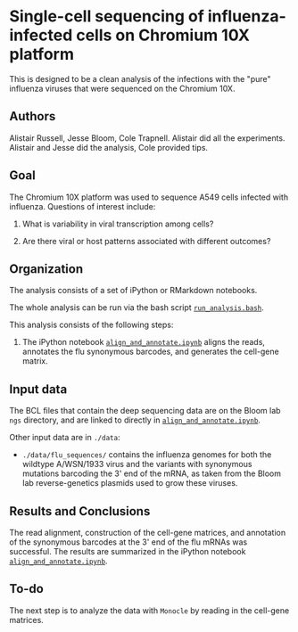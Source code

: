 # Single-cell sequencing of influenza-infected cells on Chromium 10X platform
This is designed to be a clean analysis of the infections with the "pure" influenza viruses that were sequenced on the Chromium 10X.

## Authors
Alistair Russell, Jesse Bloom, Cole Trapnell.
Alistair did all the experiments.
Alistair and Jesse did the analysis, Cole provided tips.

## Goal
The Chromium 10X platform was used to sequence A549 cells infected with influenza.
Questions of interest include:

  1. What is variability in viral transcription among cells?
   
  2. Are there viral or host patterns associated with different outcomes?

## Organization
The analysis consists of a set of iPython or RMarkdown notebooks.

The whole analysis can be run via the bash script [`run_analysis.bash`](run_analysis.bash).

This analysis consists of the following steps:

   1. The iPython notebook [`align_and_annotate.ipynb`][] aligns the reads, annotates the flu synonymous barcodes, and generates the cell-gene matrix.


## Input data
The BCL files that contain the deep sequencing data are on the Bloom lab `ngs` directory, and are linked to directly in [`align_and_annotate.ipynb`][].

Other input data are in `./data`:

  * `./data/flu_sequences/` contains the influenza genomes for both the wildtype A/WSN/1933 virus and the variants with synonymous mutations barcoding the 3' end of the mRNA, as taken from the Bloom lab reverse-genetics plasmids used to grow these viruses.

## Results and Conclusions
The read alignment, construction of the cell-gene matrices, and annotation of the synonymous barcodes at the 3' end of the flu mRNAs was successful.
The results are summarized in the iPython notebook [`align_and_annotate.ipynb`][].

## To-do
The next step is to analyze the data with `Monocle` by reading in the cell-gene matrices.


[`align_and_annotate.ipynb`]: align_and_annotate.ipynb
